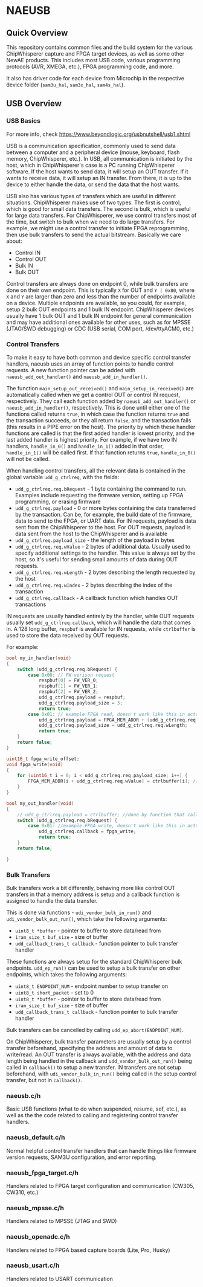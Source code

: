 # NAEUSB

## Quick Overview

This repository contains common files and the build system for the various ChipWhisperer
capture and FPGA target devices, as well as some other NewAE products. This includes most
USB code, various programming protocols (AVR, XMEGA, etc.), FPGA programming code, and more.

It also has driver code for each device from Microchip in the respective device folder (`sam3u_hal`, `sam3x_hal`, `sam4s_hal`).

## USB Overview

### USB Basics

For more info, check https://www.beyondlogic.org/usbnutshell/usb1.shtml

USB is a communication specification, commonly used to send data between a computer
and a peripheral device (mouse, keyboard, flash memory, ChipWhisperer, etc.). In USB, all communication
is initiated by the host, which in ChipWhisperer's case is a PC running ChipWhisperer software. 
If the host wants to send data, it will setup an OUT transfer. If it wants to receive data, 
it will setup an IN transfer. From there, it is up to the device to either handle the data, or send
the data that the host wants.

USB also has various types of transfers which are useful in different situations. ChipWhisperer makes
use of two types. The first is control, which is good for small data transfers. The second is bulk,
which is useful for large data transfers. For ChipWhisperer, we use control transfers most of the time,
but switch to bulk when we need to do large transfers. For example, we might use a control transfer
to initiate FPGA reprogramming, then use bulk transfers to send the actual bitstream. Basically we
care about:

* Control IN
* Control OUT
* Bulk IN
* Bulk OUT

Control transfers are always done on endpoint 0, while bulk transfers are done on their own endpoint.
This is typically `X` for OUT and `Y | 0x80`, where `X` and `Y` are larger than zero and less than the
number of endpoints available on a device. Multiple endpoints are available, so you could, for example,
setup 2 bulk OUT endpoints and 1 bulk IN endpoint. ChipWhisperer devices usually have 1 bulk OUT and 1 bulk
IN endpoint for general communication and may have additional ones available for other uses, such as for
MPSSE (JTAG/SWD debugging) or CDC (USB serial, COM port, /dev/ttyACM0, etc.)

### Control Transfers

To make it easy to have both common and device specific control transfer handlers,
naeusb uses an array of function points to handle control requests. A new function
pointer can be added with `naeusb_add_out_handler()` and `naeusb_add_in_handler()`.

The function `main_setup_out_received()` and `main_setup_in_received()` are automatically 
called when we get a control OUT or control IN request, respectively. They call each function
added by `naeusb_add_out_handler()` or `naeusb_add_in_handler()`, respectively. This is done until
either one of the functions called returns `true`, in which case the function returns `true` and the
transaction succeeds, or they all return `false`, and the transaction fails (this results in a 
PIPE error on the host). The priority by which these handler functions are called is that the first added
handler is lowest priority, and the last added handler is highest priority. For example, if we have two
IN handlers, `handle_in_0()` and `handle_in_1()` added in that order, `handle_in_1()` will be called first.
If that function returns `true`, `handle_in_0()` will not be called.

When handling control transfers, all the relevant data is contained in the global variable 
`udd_g_ctrlreq`, with the fields:

 * `udd_g_ctrlreq.req.bRequest` - 1 byte containing the command to run. Examples include requesting the firmware version,
 setting up FPGA programming, or erasing firmware
 * `udd_g_ctrlreq.payload` - 0 or more bytes containing the data transferred by the transaction. Can be, for example,
the build date of the firmware, data to send to the FPGA, or UART data. For IN requests, payload is data sent from
the ChipWhisperer to the host. For OUT requests, payload is data sent from the host to the ChipWhisperer and is 
available 
 * `udd_g_ctrlreq.payload_size` - the length of the payload in bytes
 * `udd_g_ctrlreq.req.wValue` - 2 bytes of additional data. Usually used to specify additional settings to the handler.
 This value is always set by the host, so it's useful for sending small amounts of data during OUT requests.
 * `udd_g_ctrlreq.req.wLength` - 2 bytes describing the length requested by the host
 * `udd_g_ctrlreq.req.wIndex` - 2 bytes describing the index of the transaction
 * `udd_g_ctrlreq.callback` - A callback function which handles OUT transactions

IN requests are usually handled entirely by the handler, while OUT requests usually set `udd_g_ctrlreq.callback`, which will
handle the data that comes in. A 128 long buffer, `respbuf` is available for IN requests, while `ctrlbuffer` is used to store
the data received by OUT requests.

For example:

```C
bool my_in_handler(void)
{
    switch (udd_g_ctrlreq.req.bRequest) {
        case 0x00: // FW verison request
            respbuf[0] = FW_VER_0;
            respbuf[1] = FW_VER_1;
            respbuf[2] = FW_VER_2;
            udd_g_ctrlreq.payload = respbuf;
            udd_g_ctrlreq.payload_size = 3;
            return true;
        case 0x01: // example FPGA read, doesn't work like this in actual CW code
            udd_g_ctrlreq.payload = FPGA_MEM_ADDR + (udd_g_ctrlreq.req.wValue); //wValue as offset
            udd_g_ctrlreq.payload_size = udd_g_ctrlreq.req.wLength;
            return true;
    }
    return false;
}

uint16_t fpga_write_offset;
void fpga_write(void)
{
    for (uint16_t i = 0; i < udd_g_ctrlreq.req.payload_size; i++) {
        FPGA_MEM_ADDR[i + udd_g_ctrlreq.req.wValue] = ctrlbuffer[i]; // or ctrlbuffer[i]
    }
}

bool my_out_handler(void)
{
    // udd_g_ctrlreq.payload = ctrlbuffer; //done by function that calls my_out_handler()
    switch (udd_g_ctrlreq.req.bRequest) {
        case 0x01: //example FPGA write, doesn't work like this in actual CW code
            udd_g_ctrlreq.callback = fpga_write;
            return true;
    }
    return false;

}
```

### Bulk Transfers

Bulk transfers work a bit differently, behaving more like control OUT transfers in that
a memory address is setup and a callback function is assigned to handle the data transfer.

This is done via functions - `udi_vendor_bulk_in_run()` and `udi_vendor_bulk_out_run()`,
which take the following arguments:

* `uint8_t *buffer` - pointer to buffer to store data/read from
* `iram_size_t buf_size` - size of buffer
* `udd_callback_trans_t callback` - function pointer to bulk transfer handler

These functions are always setup for the standard ChipWhisperer bulk endpoints. `udd_ep_run()`
can be used to setup a bulk transfer on other endpoints, which takes the following arguments:

* `uint8_t ENDPOINT_NUM` - endpoint number to setup transfer on
* `uint8_t short_packet` - set to 0
* `uint8_t *buffer` - pointer to buffer to store data/read from
* `iram_size_t buf_size` - size of buffer
* `udd_callback_trans_t callback` - function pointer to bulk transfer handler

Bulk transfers can be cancelled by calling `udd_ep_abort(ENDPOINT_NUM)`.

On ChipWhisperer, bulk transfer parameters are usually setup by a control transfer beforehand,
specifying the address and amount of data to write/read. An OUT transfer is always available,
with the address and data length being handled in the callback and `udd_vendor_bulk_out_run()` being 
called in `callback()` to setup a new transfer. IN transfers are not setup beforehand, with `udi_vendor_bulk_in_run()` 
being called in the setup control transfer, but not in `callback()`.

### naeusb.c/h

Basic USB functions (what to do when suspended, resume, sof, etc.), as well as the 
the code related to calling and registering control transfer handlers.

### naeusb_default.c/h

Normal helpful control transfer handlers that can handle things like firmware version requests,
SAM3U configuration, and error reporting.

### naeusb_fpga_target.c/h

Handlers related to FPGA target configuration and communication (CW305, CW310, etc.)

### naeusb_mpsse.c/h

Handlers related to MPSSE (JTAG and SWD)

### naeusb_openadc.c/h

Handlers related to FPGA based capture boards (Lite, Pro, Husky)

### naeusb_usart.c/h

Handlers related to USART communication